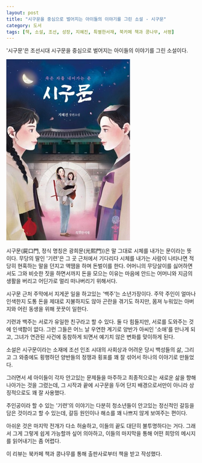 ```yaml
---
layout: post
title: "시구문을 중심으로 벌어지는 아이들의 이야기를 그린 소설 - 시구문"
category: 도서
tags: [책, 소설, 조선, 성장, 지혜진, 특별한서재, 북카페 책과 콩나무, 서평]
---
```


'시구문'은
조선시대 시구문을 중심으로 벌어지는 아이들의 이야기를 그린 소설이다.

![표지](/images/sigumun-book-h480.jpg)

시구문(屍口門, 정식 명칭은 광희문(光熙門))은 말 그대로 시체를 내가는 문이라는 뜻이다.
무당의 딸인 '기련'은 그 곳 근처에서 기다리다
시체를 내가는 사람이 나타나면 적당히 현혹하는 말을 던지고 액땜을 하며 돈벌이를 한다.
어머니의 무당살이를 싫어하면서도 그와 비슷한 짓을 하면서까지 돈을 모으는 이유는
마음에 안드는 어머니와 지금의 생활을 버리고 어딘가로 멀리 떠나버리기 위해서다.

시구문 근처 주막에서 지게꾼 일을 하고있는 '백주'는 소년가장이다.
주막 주인이 얼마나 인색한지 도통 돈을 제대로 지불하지도 않아 곤란을 겪기도 하지만,
몸져 누워있는 아버지와 어린 동생을 위해 꿋꿋이 일한다.

기련과 백주는 서로가 유일한 친구라고 할 수 있다.
둘 다 힘들지만, 서로를 도와주는 것에 인색함이 없다.
그런 그들은 어느 날 우연한 계기로 양반가 아씨인 '소애'를 만나게 되고,
그녀가 연관된 사건에 동참하게 되면서 예기치 않은 변화를 맞이하게 된다.

소설은 시구문이라는 소재에
조선 인조 시대의 사회상과
어려운 당시 백성들의 삶,
그리고 그 와중에도 횡행하던 양반들의 정쟁과 횡포를 꽤 잘 섞어서 하나의 이야기로 만들었다.

그러면서 세 아이들이 각자 안고있는 문제들을 마주하고
최종적으로는 새로운 삶을 향해 나아가는 것을 그렸는데,
그 시작과 끝에 시구문을 두어 단지 배경으로서만이 아니라 상징적으로도 꽤 잘 사용했다.

주인공이라 할 수 있는 '기련'의 이야기는 다분히 청소년들이 안고있는 정신적인 갈등을 담은 것이라고 할 수 있는데,
갈등 원인이나 해소를 꽤 나쁘지 않게 보여주는 편이다.

아쉬운 것은 마지막 전개가 다소 허술하고, 이들의 끝도 대단히 불투명하다는 거다.
그래서 그게 그렇게 쉽게 가능할까 싶어 의아하고,
이들의 마지막을 통해 어떤 희망의 메시지를 읽어내기는 좀 어렵다.



<div class="im im-info">
이 리뷰는 북카페 책과 콩나무를 통해 출판사로부터 책을 받고 작성했다.
</div>
